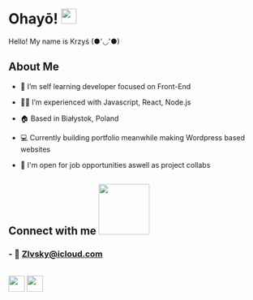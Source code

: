 <h1> Ohayō! <img src = "https://raw.githubusercontent.com/MartinHeinz/MartinHeinz/master/wave.gif" width = 30px> </h1>
<p align='center'>
</p>

<div size='20px'> Hello! My name is Krzyś (●'◡'●)
</div>

<h2> About Me </h2>

- 📖 I’m self learning developer focused on Front-End

- 👨‍💻 I’m experienced with Javascript, React, Node.js

- 🏠 Based in Białystok, Poland

- 💻 Currently building portfolio meanwhile making Wordpress based websites

- 💬 I'm open for job opportunities aswell as project collabs


<h2> Connect with me <img src='https://raw.githubusercontent.com/ShahriarShafin/ShahriarShafin/main/Assets/handshake.gif' width="100px"> </h2>
<h3>- 📧 <a href="mailto:zlvsky@icloud.com">Zlvsky@icloud.com</a> </h3>
<br/>
<div>
<a href = 'http://kzaleski.pl/'> <img width = '32px' align= 'center' src="https://raw.githubusercontent.com/rahulbanerjee26/githubAboutMeGenerator/main/icons/portfolio.png"/></a> 
<a href = 'https://www.github.com/Zlvsky'> <img width = '32px' align= 'center' src="https://raw.githubusercontent.com/rahulbanerjee26/githubAboutMeGenerator/main/icons/github.svg"/></a>
</div>
